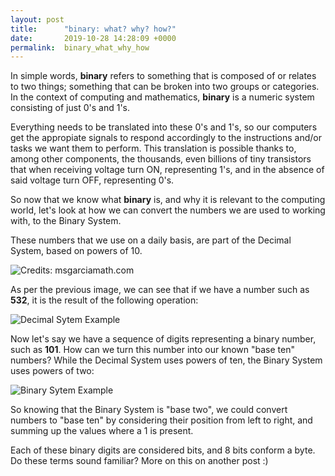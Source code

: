 ```yaml
---
layout: post
title:      "binary: what? why? how?"
date:       2019-10-28 14:28:09 +0000
permalink:  binary_what_why_how
---
```



In simple words, **binary** refers to something that is composed of or relates to two things; something that can be broken into two groups or categories. In the context of computing and mathematics, **binary** is a numeric system consisting of just 0's and 1's. 

Everything needs to be translated into these 0's and 1's, so our computers get the appropiate signals to respond accordingly to the instructions and/or tasks we want them to perform. This translation is possible thanks to, among other components, the thousands, even billions of tiny transistors that when receiving voltage turn ON, representing 1's, and in the absence of said voltage turn OFF, representing 0's.

So now that we know what **binary** is, and why it is relevant to the computing world, let's look at how we can convert the numbers we are used to working with, to the Binary System.

These numbers that we use on a daily basis, are part of the Decimal System, based on powers of 10.

![Credits: msgarciamath.com](http://www.msgarciamath.com/wp-content/uploads/2014/07/Powersof10-y1z8mz.png)

As per the previous image, we can see that if we have a number such as **532**, it is the result of the following operation:

![Decimal Sytem Example](https://i.imgur.com/Wn8dwOu.jpg)

Now let's say we have a sequence of digits representing a binary number, such as **101**. How can we turn this number into our known "base ten" numbers? While the Decimal System uses powers of ten, the Binary System uses powers of two:

![Binary Sytem Example](https://i.imgur.com/2tXD6i9.jpg)

So knowing that the Binary System is "base two", we could convert numbers to "base ten" by considering their position from left to right, and summing up the values where a 1 is present.

Each of these binary digits are considered bits, and 8 bits conform a byte. Do these terms sound familiar?
More on this on another post :)

